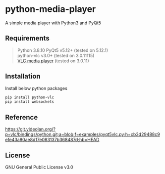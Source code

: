# python-media-player
A simple media player with Python3 and PyQt5

## Requirements
> Python 3.8.10
> PyQt5 v5.12+ (tested on 5.12.1)  
> python-vlc v3.0+ (tested on 3.0.11115)  
> [VLC media player](https://www.videolan.org/vlc/) (tested on 3.0.11)  

## Installation

Install below python packages

```bash
pip install python-vlc
pip install websockets
```

## Reference
https://git.videolan.org/?p=vlc/bindings/python.git;a=blob;f=examples/pyqt5vlc.py;h=cb3d29488c9efe43a80ae8d17e083137b368487d;hb=HEAD

## License
GNU General Public License v3.0
